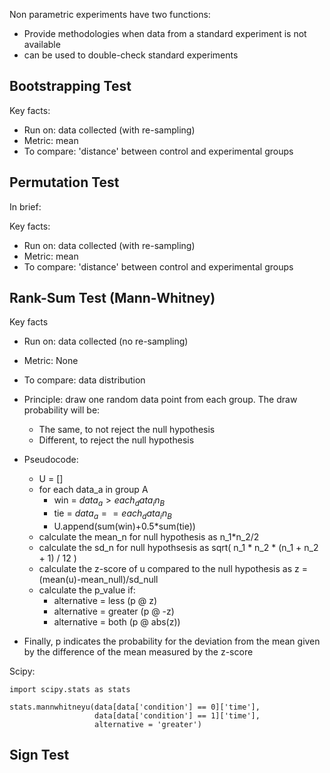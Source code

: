 Non parametric experiments have two functions:
  * Provide methodologies when data from a standard experiment is not available
  * can be used to double-check standard experiments


## Bootstrapping Test

Key facts:
  * Run on: data collected (with re-sampling)
  * Metric: mean
  * To compare: 'distance' between control and experimental groups


## Permutation Test

In brief: 

Key facts:
  * Run on: data collected (with re-sampling)
  * Metric: mean
  * To compare: 'distance' between control and experimental groups


## Rank-Sum Test (Mann-Whitney)

Key facts
  * Run on: data collected (no re-sampling)
  * Metric: None
  * To compare: data distribution
  * Principle: draw one random data point from each group. The draw probability will be:
    * The same, to not reject the null hypothesis
    * Different, to reject the null hypothesis
  * Pseudocode:
    * U = []
    * for each data_a in group A
      * win = $data_a > each_data_in_B$
      * tie = $data_a == each_data_in_B$
      * U.append(sum(win)+0.5*sum(tie))
    * calculate the mean_n for null hypothesis as n_1*n_2/2
    * calculate the sd_n for null hypothsesis as sqrt( n_1 * n_2 * (n_1 + n_2 + 1) / 12 )
    * calculate the z-score of u compared to the null hypothesis as z = (mean(u)-mean_null)/sd_null
    * calculate the p_value if:
      * alternative = less (p @ z)
      * alternative = greater (p @ -z)
      * alternative = both (p @ abs(z))
    
  * Finally, p indicates the probability for the deviation from the mean given by the difference of the mean measured by the z-score

Scipy:
```
import scipy.stats as stats

stats.mannwhitneyu(data[data['condition'] == 0]['time'],
                   data[data['condition'] == 1]['time'],
                   alternative = 'greater')
```

## Sign Test

